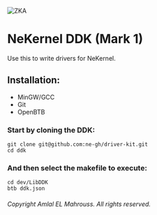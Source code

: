 <!-- README of ZKA DDK 1 -->

![ZKA](res/zka.svg)

# NeKernel DDK (Mark 1)

Use this to write drivers for NeKernel.

## Installation:

- MinGW/GCC
- Git
- OpenBTB

### Start by cloning the DDK:

```
git clone git@github.com:ne-gh/driver-kit.git
cd ddk
```

### And then select the makefile to execute:

```
cd dev/LibDDK
btb ddk.json
```

###### Copyright Amlal EL Mahrouss. All rights reserved.
